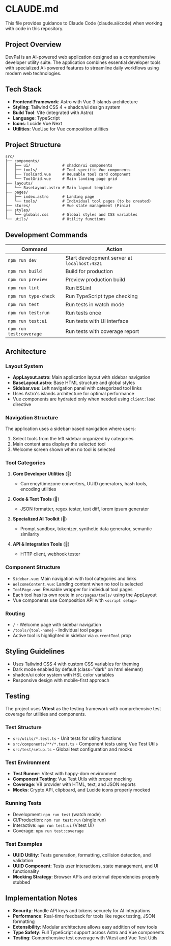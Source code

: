 # CLAUDE.md

This file provides guidance to Claude Code (claude.ai/code) when working with code in this repository.

## Project Overview

DevPal is an AI-powered web application designed as a comprehensive developer utility suite. The application combines essential developer tools with specialized AI-powered features to streamline daily workflows using modern web technologies.

## Tech Stack

- **Frontend Framework**: Astro with Vue 3 islands architecture
- **Styling**: Tailwind CSS 4 + shadcn/ui design system
- **Build Tool**: Vite (integrated with Astro)
- **Language**: TypeScript
- **Icons**: Lucide Vue Next
- **Utilities**: VueUse for Vue composition utilities

## Project Structure

```
src/
├── components/
│   ├── ui/              # shadcn/ui components
│   ├── tools/           # Tool-specific Vue components
│   ├── ToolCard.vue     # Reusable tool card component
│   └── ToolGrid.vue     # Main landing page grid
├── layouts/
│   └── BaseLayout.astro # Main layout template
├── pages/
│   ├── index.astro      # Landing page
│   └── tools/           # Individual tool pages (to be created)
├── stores/              # Vue state management (Pinia)
├── styles/
│   └── globals.css      # Global styles and CSS variables
└── utils/               # Utility functions
```

## Development Commands

| Command | Action |
|---------|--------|
| `npm run dev` | Start development server at `localhost:4321` |
| `npm run build` | Build for production |
| `npm run preview` | Preview production build |
| `npm run lint` | Run ESLint |
| `npm run type-check` | Run TypeScript type checking |
| `npm run test` | Run tests in watch mode |
| `npm run test:run` | Run tests once |
| `npm run test:ui` | Run tests with UI interface |
| `npm run test:coverage` | Run tests with coverage report |

## Architecture

### Layout System
- **AppLayout.astro**: Main application layout with sidebar navigation
- **BaseLayout.astro**: Base HTML structure and global styles
- **Sidebar.vue**: Left navigation panel with categorized tool links
- Uses Astro's islands architecture for optimal performance
- Vue components are hydrated only when needed using `client:load` directive

### Navigation Structure
The application uses a sidebar-based navigation where users:
1. Select tools from the left sidebar organized by categories
2. Main content area displays the selected tool
3. Welcome screen shown when no tool is selected

### Tool Categories

1. **Core Developer Utilities** (🔧)
   - Currency/timezone converters, UUID generators, hash tools, encoding utilities

2. **Code & Text Tools** (📝) 
   - JSON formatter, regex tester, text diff, lorem ipsum generator

3. **Specialized AI Toolkit** (🤖)
   - Prompt sandbox, tokenizer, synthetic data generator, semantic similarity

4. **API & Integration Tools** (🔌)
   - HTTP client, webhook tester

### Component Structure
- `Sidebar.vue`: Main navigation with tool categories and links
- `WelcomeContent.vue`: Landing content when no tool is selected
- `ToolPage.vue`: Reusable wrapper for individual tool pages
- Each tool has its own route in `src/pages/tools/` using the AppLayout
- Vue components use Composition API with `<script setup>`

### Routing
- `/` - Welcome page with sidebar navigation
- `/tools/{tool-name}` - Individual tool pages
- Active tool is highlighted in sidebar via `currentTool` prop

## Styling Guidelines

- Uses Tailwind CSS 4 with custom CSS variables for theming
- Dark mode enabled by default (class="dark" on html element)
- shadcn/ui color system with HSL color variables
- Responsive design with mobile-first approach

## Testing

The project uses **Vitest** as the testing framework with comprehensive test coverage for utilities and components.

### Test Structure
- `src/utils/*.test.ts` - Unit tests for utility functions
- `src/components/**/*.test.ts` - Component tests using Vue Test Utils
- `src/test/setup.ts` - Global test configuration and mocks

### Test Environment
- **Test Runner**: Vitest with happy-dom environment
- **Component Testing**: Vue Test Utils with proper mocking
- **Coverage**: V8 provider with HTML, text, and JSON reports
- **Mocks**: Crypto API, clipboard, and Lucide icons properly mocked

### Running Tests
- Development: `npm run test` (watch mode)
- CI/Production: `npm run test:run` (single run)
- Interactive: `npm run test:ui` (Vitest UI)
- Coverage: `npm run test:coverage`

### Test Examples
- **UUID Utility**: Tests generation, formatting, collision detection, and validation
- **UUID Component**: Tests user interactions, state management, and UI functionality
- **Mocking Strategy**: Browser APIs and external dependencies properly stubbed

## Implementation Notes

- **Security**: Handle API keys and tokens securely for AI integrations
- **Performance**: Real-time feedback for tools like regex testing, JSON formatting
- **Extensibility**: Modular architecture allows easy addition of new tools
- **Type Safety**: Full TypeScript support across Astro and Vue components
- **Testing**: Comprehensive test coverage with Vitest and Vue Test Utils